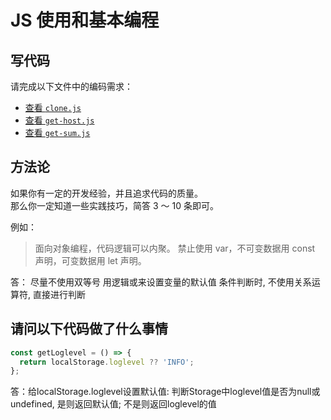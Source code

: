 # JS 使用和基本编程

## 写代码

请完成以下文件中的编码需求：

- [查看 `clone.js`](./clone.js)
- [查看 `get-host.js`](./get-host.js)
- [查看 `get-sum.js`](./get-sum.js)

## 方法论

如果你有一定的开发经验，并且追求代码的质量。  
那么你一定知道一些实践技巧，简答 3 ～ 10 条即可。

例如：

> 面向对象编程，代码逻辑可以内聚。
> 禁止使用 var，不可变数据用 const 声明，可变数据用 let 声明。

答：
  尽量不使用双等号
  用逻辑或来设置变量的默认值
  条件判断时, 不使用关系运算符, 直接进行判断

## 请问以下代码做了什么事情

```js
const getLoglevel = () => {
  return localStorage.loglevel ?? 'INFO';
};
```

答：给localStorage.loglevel设置默认值: 判断Storage中loglevel值是否为null或undefined, 是则返回默认值; 不是则返回loglevel的值
